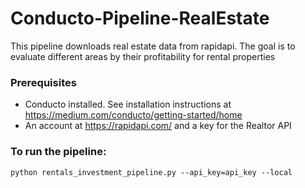 # Conducto-Pipeline-RealEstate
This pipeline downloads real estate data from rapidapi.  The goal is to evaluate different areas by their profitability for rental properties

### Prerequisites
* Conducto installed. See installation instructions at https://medium.com/conducto/getting-started/home
* An account at https://rapidapi.com/ and a key for the Realtor API

### To run the pipeline:
```
python rentals_investment_pipeline.py --api_key=api_key --local
```